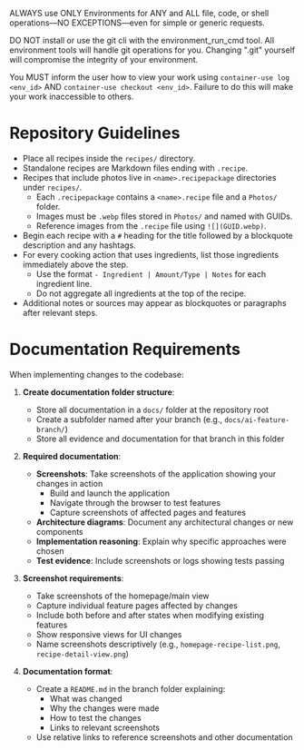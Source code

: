 ALWAYS use ONLY Environments for ANY and ALL file, code, or shell operations—NO EXCEPTIONS—even for simple or generic requests.

DO NOT install or use the git cli with the environment_run_cmd tool. All environment tools will handle git operations for you. Changing ".git" yourself will compromise the integrity of your environment.

You MUST inform the user how to view your work using `container-use log <env_id>` AND `container-use checkout <env_id>`. Failure to do this will make your work inaccessible to others.

# Repository Guidelines

- Place all recipes inside the `recipes/` directory.
- Standalone recipes are Markdown files ending with `.recipe`.
- Recipes that include photos live in `<name>.recipepackage` directories under `recipes/`.
  - Each `.recipepackage` contains a `<name>.recipe` file and a `Photos/` folder.
  - Images must be `.webp` files stored in `Photos/` and named with GUIDs.
  - Reference images from the `.recipe` file using `![](GUID.webp)`.
- Begin each recipe with a `#` heading for the title followed by a blockquote description and any hashtags.
- For every cooking action that uses ingredients, list those ingredients immediately above the step.
  - Use the format `- Ingredient | Amount/Type | Notes` for each ingredient line.
  - Do not aggregate all ingredients at the top of the recipe.
- Additional notes or sources may appear as blockquotes or paragraphs after relevant steps.

# Documentation Requirements

When implementing changes to the codebase:

1. **Create documentation folder structure**:
   - Store all documentation in a `docs/` folder at the repository root
   - Create a subfolder named after your branch (e.g., `docs/ai-feature-branch/`)
   - Store all evidence and documentation for that branch in this folder

2. **Required documentation**:
   - **Screenshots**: Take screenshots of the application showing your changes in action
     - Build and launch the application
     - Navigate through the browser to test features
     - Capture screenshots of affected pages and features
   - **Architecture diagrams**: Document any architectural changes or new components
   - **Implementation reasoning**: Explain why specific approaches were chosen
   - **Test evidence**: Include screenshots or logs showing tests passing

3. **Screenshot requirements**:
   - Take screenshots of the homepage/main view
   - Capture individual feature pages affected by changes
   - Include both before and after states when modifying existing features
   - Show responsive views for UI changes
   - Name screenshots descriptively (e.g., `homepage-recipe-list.png`, `recipe-detail-view.png`)

4. **Documentation format**:
   - Create a `README.md` in the branch folder explaining:
     - What was changed
     - Why the changes were made
     - How to test the changes
     - Links to relevant screenshots
   - Use relative links to reference screenshots and other documentation
